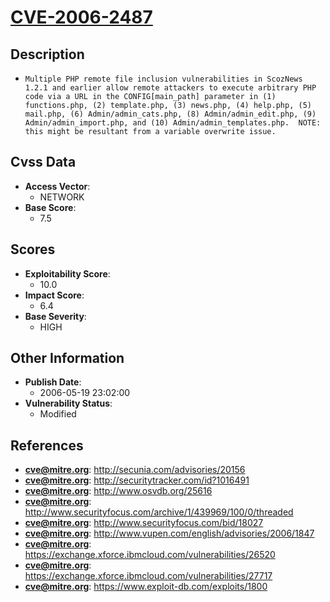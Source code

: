 
# [CVE-2006-2487](http://secunia.com/advisories/20156)

## Description

- `Multiple PHP remote file inclusion vulnerabilities in ScozNews 1.2.1 and earlier allow remote attackers to execute arbitrary PHP code via a URL in the CONFIG[main_path] parameter in (1) functions.php, (2) template.php, (3) news.php, (4) help.php, (5) mail.php, (6) Admin/admin_cats.php, (8) Admin/admin_edit.php, (9) Admin/admin_import.php, and (10) Admin/admin_templates.php.  NOTE: this might be resultant from a variable overwrite issue.`

## Cvss Data

- **Access Vector**:
  - NETWORK
- **Base Score**:
  - 7.5

## Scores

- **Exploitability Score**:
  - 10.0
- **Impact Score**:
  - 6.4
- **Base Severity**:
  - HIGH

## Other Information

- **Publish Date**:
  - 2006-05-19 23:02:00
- **Vulnerability Status**:
  - Modified

## References

- **cve@mitre.org**: http://secunia.com/advisories/20156
- **cve@mitre.org**: http://securitytracker.com/id?1016491
- **cve@mitre.org**: http://www.osvdb.org/25616
- **cve@mitre.org**: http://www.securityfocus.com/archive/1/439969/100/0/threaded
- **cve@mitre.org**: http://www.securityfocus.com/bid/18027
- **cve@mitre.org**: http://www.vupen.com/english/advisories/2006/1847
- **cve@mitre.org**: https://exchange.xforce.ibmcloud.com/vulnerabilities/26520
- **cve@mitre.org**: https://exchange.xforce.ibmcloud.com/vulnerabilities/27717
- **cve@mitre.org**: https://www.exploit-db.com/exploits/1800
